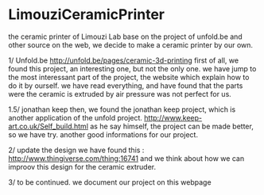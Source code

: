 # LimouziCeramicPrinter
the ceramic printer of Limouzi Lab
base on the project of unfold.be and other source on the web, 
we decide to make a ceramic printer by our own.

1/ Unfold.be
http://unfold.be/pages/ceramic-3d-printing
first of all, we found this project, an interesting one, but not the only one. 
we have jump to the most interessant part of the project, the website which explain how to do it by ourself. 
we have read everything, and have found that the parts were the ceramic is extruded by air pressure was not perfect for us. 

1.5/ jonathan keep
then, we found the jonathan keep project, which is another application of the unfold project.
http://www.keep-art.co.uk/Self_build.html
as he say himself, the project can be made better, so we have try. 
another good informations for our project.

2/ update the design
we have found this : http://www.thingiverse.com/thing:16741
and we think about how we can improov this design for the ceramic extruder.

3/ to be continued. 
we document our project on this webpage
